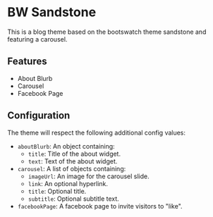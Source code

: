 
# BW Sandstone #

This is a blog theme based on the bootswatch theme sandstone
and featuring a carousel.

## Features #

* About Blurb
* Carousel
* Facebook Page

## Configuration #

The theme will respect the following additional config values:

* `aboutBlurb`: An object containing:
  * `title`: Title of the about widget.
  * `text`: Text of the about widget.
* `carousel`: A list of objects containing:
  * `imageUrl`: An image for the carousel slide.
  * `link`: An optional hyperlink.
  * `title`: Optional title.
  * `subtitle`: Optional subtitle text.
* `facebookPage`: A facebook page to invite visitors to "like".
